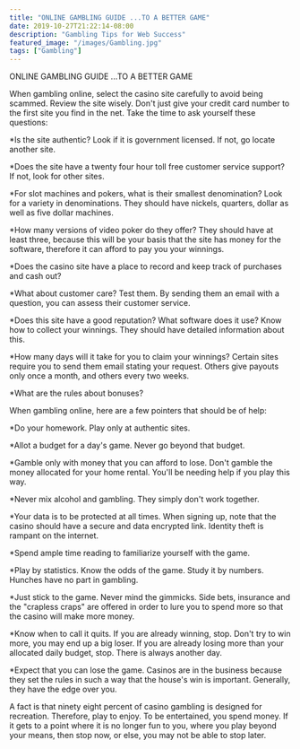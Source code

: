 ```yaml
---
title: "ONLINE GAMBLING GUIDE ...TO A BETTER GAME"
date: 2019-10-27T21:22:14-08:00
description: "Gambling Tips for Web Success"
featured_image: "/images/Gambling.jpg"
tags: ["Gambling"]
---
```


ONLINE GAMBLING GUIDE ...TO A BETTER GAME                                   

When gambling online, select the casino site carefully to avoid being scammed.  Review the site wisely.  Don't just give your credit card number to the first site you find in the net.  Take the time to ask yourself these questions:

*Is the site authentic? Look if it is government licensed.  If not, go locate another site.

*Does the site have a twenty four hour toll free customer service support?  If not, look for other sites.

*For slot machines and pokers, what is their smallest denomination?  Look for a variety in denominations. They should have nickels, quarters, dollar as well as five dollar machines.

*How many versions of video poker do they offer?  They should have at least three, because this will be your basis that the site has money for the software, therefore it can afford to pay you your winnings. 

*Does the casino site have a place to record and keep track of purchases and cash out?

*What about customer care? Test them.  By sending them an email with a question, you can assess their customer service.  

*Does this site have a good reputation? What software does it use?  Know how to collect your winnings.  They should have detailed information about this. 

*How many days will it take for you to claim your winnings?  Certain sites require you to send them email stating your request.  Others give payouts only once a month, and others every two weeks.

*What are the rules about bonuses?

When gambling online, here are a few pointers that should be of help:

*Do your homework.  Play only at authentic sites.

*Allot a budget for a day's game.  Never go beyond that budget.

*Gamble only with money that you can afford to lose.  Don't gamble the money allocated for your home rental.  You'll be needing help if you play this way.

*Never mix alcohol and gambling.  They simply don't work together.  

*Your data is to be protected at all times.  When signing up, note that the casino should have a secure and data encrypted link.  Identity theft is rampant on the internet.

*Spend ample time reading to familiarize yourself with the game.

*Play by statistics.  Know the odds of the game.  Study it by numbers.  Hunches have no part in gambling.

*Just stick to the game.  Never mind the gimmicks.  Side bets, insurance and the "crapless craps" are offered in order to lure you to spend more so that the casino will make more money.

*Know when to call it quits.  If you are already winning, stop.  Don't try to win more, you may end up a big loser.  If you are already losing more than your allocated daily budget, stop.  There is always another day.

*Expect that you can lose the game.  Casinos are in the business because they set the rules in such a way that the house's win is important.  Generally, they have the edge over you.

A fact is that ninety eight percent of casino gambling is designed for recreation.  Therefore, play to enjoy.  To be entertained, you spend money.  If it gets to a point where it is no longer fun to you, where you play beyond your means, then stop now, or else, you may not be able to stop later.


